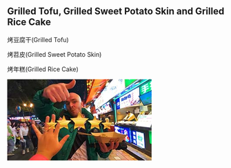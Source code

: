 ## Grilled Tofu, Grilled Sweet Potato Skin and Grilled Rice Cake

<Speech>烤豆腐干</Speech>(Grilled Tofu)

<Speech as="烤芍皮">烤苕皮</Speech>(Grilled Sweet Potato Skin)

<Speech>烤年糕</Speech>(Grilled Rice Cake)

<Youtube href="https://youtu.be/j22aObnfhG4?si=E_BmJzRYcM0jXZMr&t=853" title="Everything I ate in Chongqing, China (ULTIMATE STREET FOOD TOUR) 🇨🇳 - JetLag Warriors">
<img src="../../assets/youtube/everything-i-ate-in-chongqing.jpg" alt="Everything I ate in Chongqing, China (ULTIMATE STREET FOOD TOUR) 🇨🇳 - JetLag Warriors" />
</Youtube>